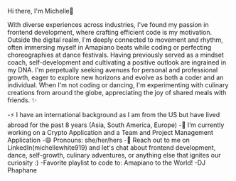 Hi there, I'm Michelle👋

With diverse experiences across industries, I've found my passion in frontend development, where crafting efficient code is my motivation. Outside the digital realm, I'm deeply connected to movement and rhythm, often immersing myself in Amapiano beats while coding or perfecting choreographies at dance festivals.
Having previously served as a mindset coach, self-development and cultivating a positive outlook are ingrained in my DNA. I'm perpetually seeking avenues for personal and professional growth, eager to explore new horizons and evolve as both a coder and an individual.
When I'm not coding or dancing, I'm experimenting with culinary creations from around the globe, appreciating the joy of shared meals with friends. ✨ 

-⚡ I have an international background as I am from the US but have lived abroad for the past 8 years (Asia, South America, Europe)
-🔭 I’m currently working on a Crypto Application and a Team and Project Management Application
-😄 Pronouns: she/her/hers
-💬 Reach out to me on LinkedIn(michellewhite919) and let's chat about frontend development, dance, self-growth, culinary adventures, or anything else that ignites our curiosity :)
-Favorite playlist to code to: Amapiano to the World! -DJ Phaphane

